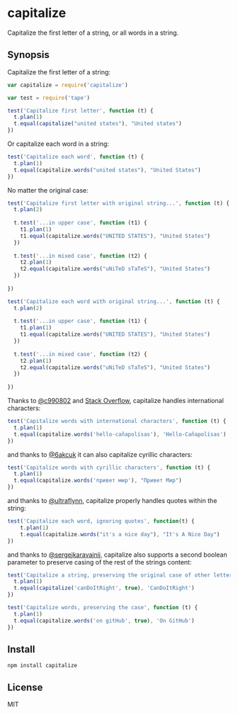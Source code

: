 # capitalize

Capitalize the first letter of a string, or all words in a string.

## Synopsis

Capitalize the first letter of a string:

```javascript
var capitalize = require('capitalize')

var test = require('tape')

test('Capitalize first letter', function (t) {
  t.plan(1)
  t.equal(capitalize("united states"), "United states")
})
```

Or capitalize each word in a string:

```javascript
test('Capitalize each word', function (t) {
  t.plan(1)
  t.equal(capitalize.words("united states"), "United States")
})
```

No matter the original case:

```javascript
test('Capitalize first letter with original string...', function (t) {
  t.plan(2)
  
  t.test('...in upper case', function (t1) {
    t1.plan(1)
    t1.equal(capitalize.words("UNITED STATES"), "United States")
  })
  
  t.test('...in mixed case', function (t2) {
    t2.plan(1)
    t2.equal(capitalize.words("uNiTeD sTaTeS"), "United States")
  })
  
})

test('Capitalize each word with original string...', function (t) {
  t.plan(2)
  
  t.test('...in upper case', function (t1) {
    t1.plan(1)
    t1.equal(capitalize.words("UNITED STATES"), "United States")
  })
  
  t.test('...in mixed case', function (t2) {
    t2.plan(1)
    t2.equal(capitalize.words("uNiTeD sTaTeS"), "United States")
  })
  
})
```

Thanks to [@c990802](https://github.com/grncdr/js-capitalize/pull/2) and [Stack Overflow](http://stackoverflow.com/questions/20690499/concrete-javascript-regex-for-accented-characters-diacritics), capitalize handles international characters:

```javascript
test('Capitalize words with international characters', function (t) {
  t.plan(1)
  t.equal(capitalize.words('hello-cañapolísas'), 'Hello-Cañapolísas')
})
```

and thanks to [@6akcuk](https://github.com/grncdr/js-capitalize/pull/11) it can also capitalize cyrillic characters:

```javascript
test('Capitalize words with cyrillic characters', function (t) {
  t.plan(1)
  t.equal(capitalize.words('привет мир'), "Привет Мир")
})
```

and thanks to [@ultraflynn](https://github.com/grncdr/js-capitalize/pull/3), capitalize properly handles quotes within the string:

```javascript
test('Capitalize each word, ignoring quotes', function(t) {
    t.plan(1)
    t.equal(capitalize.words("it's a nice day"), "It's A Nice Day")
})
```

and thanks to [@sergejkaravajnij](https://github.com/grncdr/js-capitalize/pull/9), capitalize also supports a second boolean parameter to preserve casing of the rest of the strings content:

```javascript
test('Capitalize a string, preserving the original case of other letters', function (t) {
  t.plan(1)
  t.equal(capitalize('canDoItRight', true), 'CanDoItRight')
})

test('Capitalize words, preserving the case', function (t) {
  t.plan(1)
  t.equal(capitalize.words('on gitHub', true), 'On GitHub')
})
```


## Install

    npm install capitalize

## License

MIT
